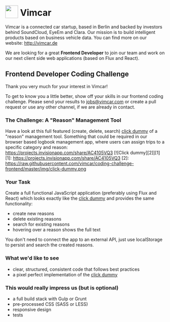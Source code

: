 # <img src="https://avatars2.githubusercontent.com/u/15102685?v=3&s=50" style="height: 40px; vertical-align: text-bottom;"> Vimcar

Vimcar is a connected car startup, based in Berlin and backed by investors behind SoundCloud, EyeEm and Clara. Our mission is to build intelligent products based on business vehicle data. You can find more on our website: http://vimcar.de 

We are looking for a great **Frontend Developer** to join our team and work on our next client side web applications (based on Flux and React).

## Frontend Developer Coding Challenge
Thank you very much for your interest in Vimcar! 

To get to know you a little better, show off your skills in our frontend coding challenge. Please send your results to jobs@vimcar.com or create a pull request or use any other channel, if we are already in contact.

### The Challenge: A "Reason" Management Tool
Have a look at this full featured (create, delete, search) [click dummy](https://projects.invisionapp.com/share/AC4105VQ3) of a "reason" management tool. Something that could be required in our browser based logbook management app, where users can assign trips to a specific category and reason: https://projects.invisionapp.com/share/AC4105VQ3
[![Click dummy][2]][1]
  [1]: https://projects.invisionapp.com/share/AC4105VQ3
  [2]: https://raw.githubusercontent.com/vimcar/coding-challenge-frontend/master/img/click-dummy.png

### Your Task

Create a full functional JavaScript application (preferably using Flux and React) which looks exactly like the [click dummy](https://projects.invisionapp.com/share/AC4105VQ3) and provides the same functionality:
- create new reasons
- delete existing reasons
- search for existing reasons
- hovering over a reason shows the full text

You don't need to connect the app to an external API, just use localStorage to persist and search the created reasons.

### What we'd like to see
- clear, structured, consistent code that follows best practices
- a pixel perfect implementation of the [click dummy](https://projects.invisionapp.com/share/AC4105VQ3)

### This would really impress us (but is optional)
- a full build stack with Gulp or Grunt
- pre-processed CSS (SASS or LESS)
- responsive design
- tests

